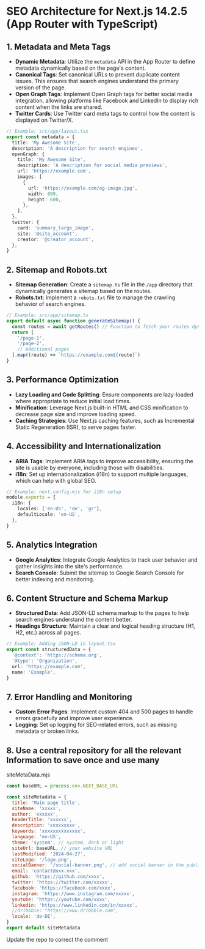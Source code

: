 # SEO Architecture for Next.js 14.2.5 (App Router with TypeScript)

## 1. **Metadata and Meta Tags**

- **Dynamic Metadata**: Utilize the `metadata` API in the App Router to define metadata dynamically based on the page's content.
- **Canonical Tags**: Set canonical URLs to prevent duplicate content issues. This ensures that search engines understand the primary version of the page.
- **Open Graph Tags**: Implement Open Graph tags for better social media integration, allowing platforms like Facebook and LinkedIn to display rich content when the links are shared.
- **Twitter Cards**: Use Twitter card meta tags to control how the content is displayed on Twitter/X.

```typescript
// Example: src/app/layout.tsx
export const metadata = {
  title: 'My Awesome Site',
  description: 'A description for search engines',
  openGraph: {
    title: 'My Awesome Site',
    description: 'A description for social media previews',
    url: 'https://example.com',
    images: [
      {
        url: 'https://example.com/og-image.jpg',
        width: 800,
        height: 600,
      },
    ],
  },
  twitter: {
    card: 'summary_large_image',
    site: '@site_account',
    creator: '@creator_account',
  },
}
```

## 2. **Sitemap and Robots.txt**

- **Sitemap Generation**: Create a `sitemap.ts` file in the `/app` directory that dynamically generates a sitemap based on the routes.
- **Robots.txt**: Implement a `robots.txt` file to manage the crawling behavior of search engines.

```typescript
// Example: src/app/sitemap.ts
export default async function generateSitemap() {
  const routes = await getRoutes() // Function to fetch your routes dynamically
  return [
    '/page-1',
    '/page-2',
    // Additional pages
  ].map((route) => `https://example.com${route}`)
}
```

## 3. **Performance Optimization**

- **Lazy Loading and Code Splitting**: Ensure components are lazy-loaded where appropriate to reduce initial load times.
- **Minification**: Leverage Next.js built-in HTML and CSS minification to decrease page size and improve loading speed.
- **Caching Strategies**: Use Next.js caching features, such as Incremental Static Regeneration (ISR), to serve pages faster.

## 4. **Accessibility and Internationalization**

- **ARIA Tags**: Implement ARIA tags to improve accessibility, ensuring the site is usable by everyone, including those with disabilities.
- **i18n**: Set up internationalization (i18n) to support multiple languages, which can help with global SEO.

```typescript
// Example: next.config.mjs for i18n setup
module.exports = {
  i18n: {
    locales: ['en-US', 'de', 'gr'],
    defaultLocale: 'en-US',
  },
}
```

## 5. **Analytics Integration**

- **Google Analytics**: Integrate Google Analytics to track user behavior and gather insights into the site's performance.
- **Search Console**: Submit the sitemap to Google Search Console for better indexing and monitoring.

## 6. **Content Structure and Schema Markup**

- **Structured Data**: Add JSON-LD schema markup to the pages to help search engines understand the content better.
- **Headings Structure**: Maintain a clear and logical heading structure (H1, H2, etc.) across all pages.

```typescript
// Example: Adding JSON-LD in layout.tsx
export const structuredData = {
  '@context': 'https://schema.org',
  '@type': 'Organization',
  url: 'https://example.com',
  name: 'Example',
}
```

## 7. **Error Handling and Monitoring**

- **Custom Error Pages**: Implement custom 404 and 500 pages to handle errors gracefully and improve user experience.
- **Logging**: Set up logging for SEO-related errors, such as missing metadata or broken links.

## 8. **Use a central repository for all the relevant Information to save once and use many**

siteMetaData.mjs

```mjs
const baseURL = process.env.NEXT_BASE_URL

const siteMetadata = {
  title: 'Main page title',
  siteName: 'xxxxx',
  author: 'xxxxxx',
  headerTitle: 'xxxxxx',
  description: 'xxxxxxxxx',
  keywords: 'xxxxxxxxxxxxxx',
  language: 'en-US',
  theme: 'system', // system, dark or light
  siteUrl: baseURL, // your website URL
  lastModified: '2024-04-27',
  siteLogo: '/logo.png',
  socialBanner: '/social-banner.png', // add social banner in the public folder
  email: 'contact@xxx.xxx',
  github: 'https://github.com/xxxx',
  twitter: 'https://twitter.com/xxxxx',
  facebook: 'https://facebook.com/xxxx',
  instagram: 'https://www.instagram.com/xxxxx',
  youtube: 'https://youtube.com/xxxx',
  linkedin: 'https://www.linkedin.com/in/xxxxx',
  //dribbble: "https://www.dribbble.com",
  locale: 'de-DE',
}
export default siteMetadata
```

Update the repo to correct the comment
